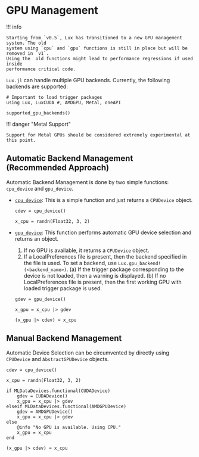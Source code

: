 # GPU Management

!!! info

    Starting from `v0.5`, Lux has transitioned to a new GPU management system. The old
    system using `cpu` and `gpu` functions is still in place but will be removed in `v1`.
    Using the  old functions might lead to performance regressions if used inside
    performance critical code.

`Lux.jl` can handle multiple GPU backends. Currently, the following backends are supported:

```@example gpu_management
# Important to load trigger packages
using Lux, LuxCUDA #, AMDGPU, Metal, oneAPI

supported_gpu_backends()
```

!!! danger "Metal Support"

    Support for Metal GPUs should be considered extremely experimental at this point.

## Automatic Backend Management (Recommended Approach)

Automatic Backend Management is done by two simple functions: `cpu_device` and `gpu_device`.

* [`cpu_device`](@ref): This is a simple function and just returns a `CPUDevice` object.

   ```@example gpu_management
   cdev = cpu_device()
   ```

   ```@example gpu_management
   x_cpu = randn(Float32, 3, 2)
   ```

* [`gpu_device`](@ref): This function performs automatic GPU device selection and returns
   an object.
   1. If no GPU is available, it returns a `CPUDevice` object.
   2. If a LocalPreferences file is present, then the backend specified in the file is used.
      To set a backend, use `Lux.gpu_backend!(<backend_name>)`. (a) If the trigger package
      corresponding to the device is not loaded, then a warning is displayed. (b) If no
      LocalPreferences file is present, then the first working GPU with loaded trigger
      package is used.


   ```@example gpu_management
   gdev = gpu_device()

   x_gpu = x_cpu |> gdev
   ```

   ```@example gpu_management
   (x_gpu |> cdev) ≈ x_cpu
   ```

## Manual Backend Management

Automatic Device Selection can be circumvented by directly using `CPUDevice` and
`AbstractGPUDevice` objects.

```@example gpu_management
cdev = cpu_device()

x_cpu = randn(Float32, 3, 2)

if MLDataDevices.functional(CUDADevice)
    gdev = CUDADevice()
    x_gpu = x_cpu |> gdev
elseif MLDataDevices.functional(AMDGPUDevice)
    gdev = AMDGPUDevice()
    x_gpu = x_cpu |> gdev
else
    @info "No GPU is available. Using CPU."
    x_gpu = x_cpu
end

(x_gpu |> cdev) ≈ x_cpu
```
